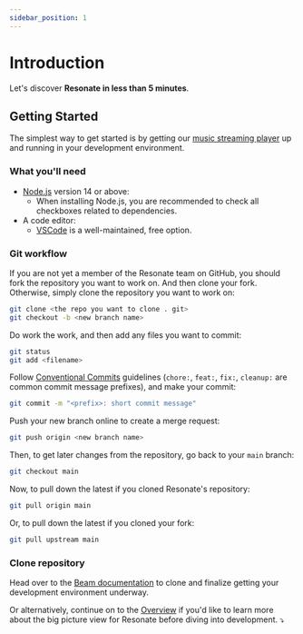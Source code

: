 ```yaml
---
sidebar_position: 1
---
```


# Introduction

Let's discover **Resonate in less than 5 minutes**.

## Getting Started

The simplest way to get started is by getting our [music streaming player](https://github.com/resonatecoop/beam) up and running in your development environment.

### What you'll need

- [Node.js](https://nodejs.org/en/download/) version 14 or above:
  - When installing Node.js, you are recommended to check all checkboxes related to dependencies.
- A code editor:
  - [VSCode](https://code.visualstudio.com/) is a well-maintained, free option.

### Git workflow
If you are not yet a member of the Resonate team on GitHub, you should fork the repository you want to work on. And then clone your fork. Otherwise, simply clone the repository you want to work on:
```sh
git clone <the repo you want to clone . git>
git checkout -b <new branch name>
```

Do work the work, and then add any files you want to commit:
```sh
git status
git add <filename>
```

Follow [Conventional Commits](https://www.conventionalcommits.org) guidelines (`chore:`, `feat:`, `fix:`, `cleanup:` are common commit message prefixes), and make your commit:
```sh
git commit -m "<prefix>: short commit message"
```

Push your new branch online to create a merge request:
```sh
git push origin <new branch name>
```

Then, to get later changes from the repository, go back to your `main` branch:
```sh
git checkout main
```

Now, to pull down the latest if you cloned Resonate's repository:
```sh
git pull origin main
```

Or, to pull down the latest if you cloned your fork:
```sh
git pull upstream main
```

### Clone repository

Head over to the [Beam documentation](/docs/active-development/beam) to clone and finalize getting your development environment underway.

Or alternatively, continue on to the [Overview](/docs/overview) if you'd like to learn more about the big picture view for Resonate before diving into development. ⤵️
